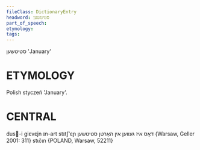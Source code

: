 ```yaml
---
fileClass: DictionaryEntry
headword: סטיטשען
part_of_speech: 
etymology: 
tags: 
---
```

סטיטשען
'January'

ETYMOLOGY
===========
Polish styczeń 'January'.

CENTRAL
========

dus-i giɛvɛjn ᵻn-art stᵻtʃ'ɛɲ דאָס איז געווען אין האַרטן סטיטשען {Warsaw, Geller 2001: 311}
stɩčɩn {POLAND, Warsaw, 52211}
